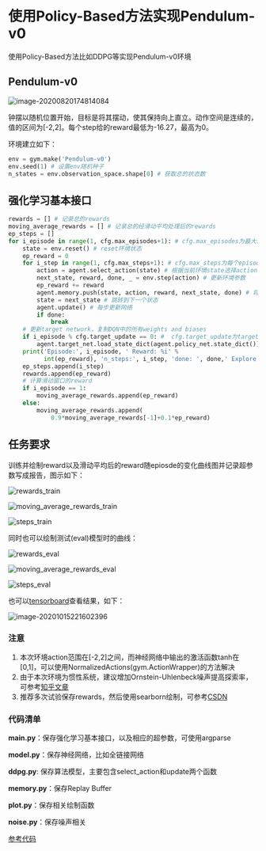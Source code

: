 # 使用Policy-Based方法实现Pendulum-v0

使用Policy-Based方法比如DDPG等实现Pendulum-v0环境

## Pendulum-v0

![image-20200820174814084](img/image-20200820174814084.png)

钟摆以随机位置开始，目标是将其摆动，使其保持向上直立。动作空间是连续的，值的区间为[-2,2]。每个step给的reward最低为-16.27，最高为0。

环境建立如下：

```python
env = gym.make('Pendulum-v0') 
env.seed(1) # 设置env随机种子
n_states = env.observation_space.shape[0] # 获取总的状态数
```

## 强化学习基本接口

```python
rewards = [] # 记录总的rewards
moving_average_rewards = [] # 记录总的经滑动平均处理后的rewards
ep_steps = []
for i_episode in range(1, cfg.max_episodes+1): # cfg.max_episodes为最大训练的episode数
    state = env.reset() # reset环境状态
    ep_reward = 0
    for i_step in range(1, cfg.max_steps+1): # cfg.max_steps为每个episode的补偿
        action = agent.select_action(state) # 根据当前环境state选择action
        next_state, reward, done, _ = env.step(action) # 更新环境参数
        ep_reward += reward
        agent.memory.push(state, action, reward, next_state, done) # 将state等这些transition存入memory
        state = next_state # 跳转到下一个状态
        agent.update() # 每步更新网络
        if done:
            break
    # 更新target network，复制DQN中的所有weights and biases
    if i_episode % cfg.target_update == 0: #  cfg.target_update为target_net的更新频率
        agent.target_net.load_state_dict(agent.policy_net.state_dict())
    print('Episode:', i_episode, ' Reward: %i' %
          int(ep_reward), 'n_steps:', i_step, 'done: ', done,' Explore: %.2f' % agent.epsilon)
    ep_steps.append(i_step)
    rewards.append(ep_reward)
    # 计算滑动窗口的reward
    if i_episode == 1:
        moving_average_rewards.append(ep_reward)
    else:
        moving_average_rewards.append(
            0.9*moving_average_rewards[-1]+0.1*ep_reward)
```

## 任务要求

训练并绘制reward以及滑动平均后的reward随epiosde的变化曲线图并记录超参数写成报告，图示如下：

![rewards_train](assets/rewards_train.png)

![moving_average_rewards_train](assets/moving_average_rewards_train.png)

![steps_train](assets/steps_train.png)

同时也可以绘制测试(eval)模型时的曲线：

![rewards_eval](assets/rewards_eval.png)

![moving_average_rewards_eval](assets/moving_average_rewards_eval.png)

![steps_eval](assets/steps_eval.png)

也可以[tensorboard](https://pytorch.org/docs/stable/tensorboard.html)查看结果，如下：

![image-20201015221602396](assets/image-20201015221602396.png)

### 注意

1. 本次环境action范围在[-2,2]之间，而神经网络中输出的激活函数tanh在[0,1]，可以使用NormalizedActions(gym.ActionWrapper)的方法解决
2. 由于本次环境为惯性系统，建议增加Ornstein-Uhlenbeck噪声提高探索率，可参考[知乎文章](https://zhuanlan.zhihu.com/p/96720878)
3. 推荐多次试验保存rewards，然后使用searborn绘制，可参考[CSDN](https://blog.csdn.net/JohnJim0/article/details/106715402)

### 代码清单

**main.py**：保存强化学习基本接口，以及相应的超参数，可使用argparse

**model.py**：保存神经网络，比如全链接网络

**ddpg.py**: 保存算法模型，主要包含select_action和update两个函数

**memory.py**：保存Replay Buffer

**plot.py**：保存相关绘制函数

**noise.py**：保存噪声相关

[参考代码](https://github.com/datawhalechina/leedeeprl-notes/tree/master/codes/ddpg)